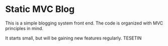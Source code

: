 # Static MVC Blog

This is a simple blogging system front end. The code is organized with MVC principles in mind.

It starts small, but will be gaining new features regularly.
TESETIN
